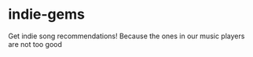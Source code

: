 # indie-gems
Get indie song recommendations! Because the ones in our music players are not too good
